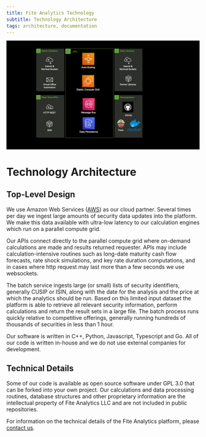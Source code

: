 ```yaml
---
title: Fite Analytics Technology
subtitle: Technology Architecture
tags: architecture, documentation
---
```


![](./images/fite_architecture.png)

# Technology Architecture

## Top-Level Design

We use Amazon Web Services ([AWS](https://aws.amazon.com)) as our cloud partner. Several times per day we ingest 
large amounts of security data updates into the platform. We make this data available 
with ultra-low latency to our calculation engines which run on a parallel compute grid.

Our APIs connect directly to the parallel compute grid where on-demand calculations are made and results returned 
requester. APIs may include calculation-intensive routines such as long-date maturity cash flow forecasts, rate shock 
simulations, and key rate duration computations, and in cases where http request may last more than a few seconds we use websockets.

The batch service ingests large (or small) lists of security identifiers, generally CUSIP or ISIN, along with the date 
for the analysis and the price at which the analytics should be run. Based on this limited input dataset the platform is 
able to retrieve all relevant security information, perform calculations and return the result sets in a large file. The batch 
process runs quickly relative to competitive offerings, generally running hundreds of thousands of securities in less than 
1 hour.

Our software is written in C++, Python, Javascript, Typescript and Go. All of our code is written in-house and we 
do not use external companies for development.

## Technical Details

Some of our code is available as open source software under GPL 3.0 that can be forked into your own project. Our calculations and data processing 
routines, database structures and other proprietary information are the intellectual property of Fite Analytics LLC 
and are not included in public repositories.

For information on the technical details of the Fite Analytics platform, please [contact us](mailto:info@fiteanalytics.com).

